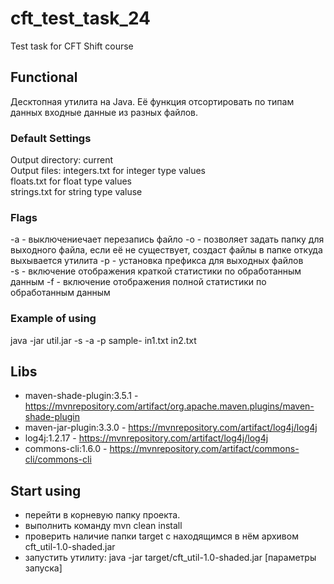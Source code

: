 # cft_test_task_24
Test task for CFT Shift course

## Functional
Десктопная утилита на Java. Её функция отсортировать по типам данных входные данные из разных файлов.
### Default Settings
  Output directory: current   
  Output files: integers.txt for integer type values  
                floats.txt for float type values  
                strings.txt for string type valuse  
### Flags 
  -a - выключениечает перезапись файло
  -o - позволяет задать папку для выходного файла, если её не существует, создаст файлы в папке откуда выхывается утилита
  -p - установка префикса для выходных файлов  
  -s - включение отображения краткой статистики по обработанным данным
  -f - включение отображения полной статистики по обработанным данным 

### Example of using
   java -jar util.jar -s -a -p sample- in1.txt in2.txt

## Libs   
- maven-shade-plugin:3.5.1 - https://mvnrepository.com/artifact/org.apache.maven.plugins/maven-shade-plugin 
- maven-jar-plugin:3.3.0 - https://mvnrepository.com/artifact/log4j/log4j
- log4j:1.2.17 - https://mvnrepository.com/artifact/log4j/log4j
- commons-cli:1.6.0 - https://mvnrepository.com/artifact/commons-cli/commons-cli

## Start using
- перейти в корневую папку проекта.
- выполнить команду mvn clean install
- проверить наличие папки target с находящимся в нём архивом cft_util-1.0-shaded.jar
- запустить утилиту: java -jar target/cft_util-1.0-shaded.jar [параметры запуска]
  
   
